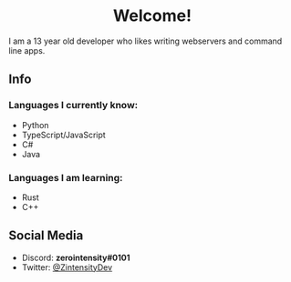 <h1 align="center">Welcome!</h1>
I am a 13 year old developer who likes writing webservers and command line apps.

## Info

### Languages I currently know:

- Python
- TypeScript/JavaScript
- C#
- Java

### Languages I am learning:

- Rust
- C++

## Social Media

- Discord: **zerointensity#0101**
- Twitter: [@ZintensityDev](https://twitter.com/ZIntensityDev)
